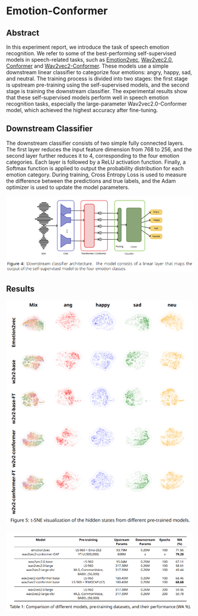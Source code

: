 # Emotion-Conformer

## Abstract
In this experiment report, we introduce the task of speech emotion recognition. We refer to some of the best-performing self-supervised models in speech-related tasks, such as [Emotion2vec](https://arxiv.org/abs/2312.15185), [Wav2vec2.0](https://arxiv.org/abs/2006.11477), [Conformer](https://arxiv.org/abs/2005.08100) and [Wav2vec2-Conformer](https://arxiv.org/abs/2110.04621). These models use a simple downstream linear classifier to categorize four emotions: angry, happy, sad, and neutral. The training process is divided into two stages: the first stage is upstream pre-training using the self-supervised models, and the second stage is training the downstream classifier. The experimental results show that these self-supervised models perform well in speech emotion recognition tasks, especially the large-parameter Wav2vec2.0-Conformer model, which achieved the highest accuracy after fine-tuning.

## Downstream Classifier
The downstream classifier consists of two simple fully connected layers. The first layer reduces the input feature dimension from 768 to 256, and the second layer further reduces it to 4, corresponding to the four emotion categories. Each layer is followed by a ReLU activation function. Finally, a Softmax function is applied to output the probability distribution for each emotion category. During training, Cross Entropy Loss is used to measure the difference between the predictions and true labels, and the Adam optimizer is used to update the model parameters.

<p align="center">
    <img src="./assets/downstream_classifier.png" alt="Downstream Classifier Diagram">
</p>

## Results

<p align="center">
    <img src="./assets/tsne.png" alt="tsne">
</p>

<p align="center">
    <img src="./assets/table.png" alt="tsne">
</p>